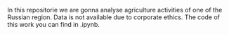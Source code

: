 In this repositorie we are gonna analyse agriculture activities of one of the Russian region. Data is not available due to corporate ethics. The code of this work you can find in .ipynb. 
